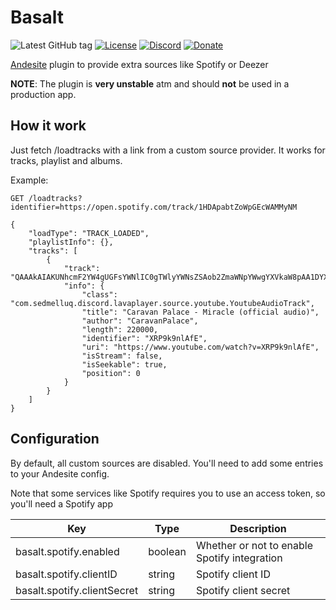 # Basalt
![Latest GitHub tag](https://img.shields.io/github/tag-date/BricoloDuDimanche/Basalt.svg?style=flat-square)
[![License](https://img.shields.io/github/license/BricoloDuDimanche/Basalt.svg?style=flat-square)](https://github.com/BricoloDuDimanche/Granite/blob/master/LICENSE)
[![Discord](https://img.shields.io/badge/chat-on%20Discord%20(%23basalt)-7289DA.svg?style=flat-square)](https://discord.gg/2CkzJzM)
[![Donate](https://img.shields.io/badge/donate-Patreon-F96854.svg?style=flat-square)](https://www.patreon.com/Bowser65)

[Andesite](https://github.com/natanbc/andesite-node) plugin to provide extra sources like Spotify or Deezer 

**NOTE**: The plugin is **very unstable** atm and should **not** be used in a production app.

## How it work
Just fetch /loadtracks with a link from a custom source provider. It works for tracks, playlist and albums.

Example:
``` 
GET /loadtracks?identifier=https://open.spotify.com/track/1HDApabtZoWpGEcWAMMyNM

{
    "loadType": "TRACK_LOADED",
    "playlistInfo": {},
    "tracks": [
        {
            "track": "QAAAkAIAKUNhcmF2YW4gUGFsYWNlIC0gTWlyYWNsZSAob2ZmaWNpYWwgYXVkaW8pAA1DYXJhdmFuUGFsYWNlAAAAAAADW2AAC1hSUDlrOW5sQWZFAAEAK2h0dHBzOi8vd3d3LnlvdXR1YmUuY29tL3dhdGNoP3Y9WFJQOWs5bmxBZkUAB3lvdXR1YmUAAAAAAAAAAA==",
            "info": {
                "class": "com.sedmelluq.discord.lavaplayer.source.youtube.YoutubeAudioTrack",
                "title": "Caravan Palace - Miracle (official audio)",
                "author": "CaravanPalace",
                "length": 220000,
                "identifier": "XRP9k9nlAfE",
                "uri": "https://www.youtube.com/watch?v=XRP9k9nlAfE",
                "isStream": false,
                "isSeekable": true,
                "position": 0
            }
        }
    ]
}
```

## Configuration
By default, all custom sources are disabled. You'll need to add some entries to your Andesite config.

Note that some services like Spotify requires you to use an access token, so you'll need a Spotify app

| Key                         | Type    | Description                                  |
|-----------------------------|---------|----------------------------------------------|
| basalt.spotify.enabled      | boolean | Whether or not to enable Spotify integration |
| basalt.spotify.clientID     | string  | Spotify client ID                            |
| basalt.spotify.clientSecret | string  | Spotify client secret                        |
